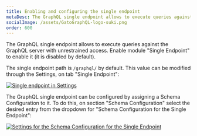 ```yaml
---
title: Enabling and configuring the single endpoint
metaDesc: The GraphQL single endpoint allows to execute queries against the GraphQL server with unrestrained access.
socialImage: /assets/GatoGraphQL-logo-suki.png
order: 600
---
```


The GraphQL single endpoint allows to execute queries against the GraphQL server with unrestrained access. Enable module "Single Endpoint" to enable it (it is disabled by default).

The single endpoint path is `/graphql/` by default. This value can be modified through the Settings, on tab "Single Endpoint":

<div class="img-width-1024" markdown=1>

<a href="/assets/guides/upstream/settings-single-endpoint.png" target="_blank">![Single endpoint in Settings](/assets/guides/upstream/settings-single-endpoint.png "Single endpoint in Settings")</a>

</div>

The GraphQL single endpoint can be configured by assigning a Schema Configuration to it. To do this, on section "Schema Configuration" select the desired entry from the dropdown for "Schema Configuration for the Single Endpoint":

<div class="img-width-1024" markdown=1>

<a href="/assets/guides/upstream/settings-schema-configuration-for-single-endpoint.png" target="_blank">![Settings for the Schema Configuration for the Single Endpoint](/assets/guides/upstream/settings-schema-configuration-for-single-endpoint.png "Settings for the Schema Configuration for the Single Endpoint")</a>

</div>
